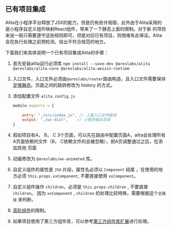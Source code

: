## 已有项目集成

Alita在小程序平台释放了JSX的能力，但是仍有些许局限，此外由于Alita采用的是小程序自定义组件映射React组件，带来了一下静态上面的限制。对于新
的项目来说一般只需要遵守这些规则即可，但是对应已有项目，则很难有此保证。Alita会在执行处理之前预检测，给出不符合规范的地方。

下面我们来具体说明一个已有项目集成Alita的步骤：

1. 首先安装alita运行必须库 `npm install --save-dev @areslabs/alita @areslabs/alita-core @areslabs/alita-weixin-runtime`

2. 入口文件，入口文件必须由`@areslabs/router`路由构造，且入口文件需要保持[足够静态](./入口文件.md)。页面之间的跳转修改为 history 的方式。

3. 添加配置文件 `alita.config.js`
    ```javascript
    module.exports = {
        
        entry: "./src/index.js", // 上面入口文件路径
        output: "./wx-dist",    // 小程序输出目录
    }

    ```

4. 假如项目有A， B， C 3个页面，可以先在路由中配置页面A，alita会处理所有A页面依赖的文件（B， C依赖文件的会被忽略），把A页调整通过之后，在添加其他
页面

5. 动画修改为 `@areslabs/wx-animated` 库。
6. 自定义组件的属性是 `JSX` 片段，属性名必须以 `Component` 结尾 ，在使用的地方必须 `this.props.xxComponent`, 不要直接使用 `xxComponent`。
7. 自定义组件操作 `children`，必须是 `this.props.children` , 不要直接 `children`。
   因为 `xxComponent` , `children` 的处理比较特殊，需要根据这个`全路径` 来判断。

8. [高阶组件](./高阶组件.md)的限制。

9. 如果项目使用了第三方组件库，可以参考[第三方组件库扩展](./第三方组件库扩展.md)进行处理。


